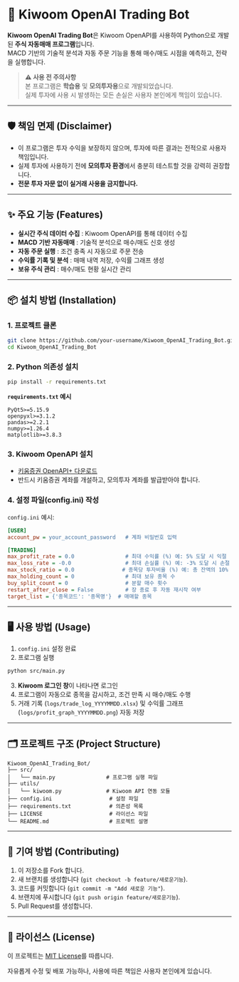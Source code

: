 # 🚀 Kiwoom OpenAI Trading Bot

**Kiwoom OpenAI Trading Bot**은 Kiwoom OpenAPI를 사용하여 Python으로 개발된 **주식 자동매매 프로그램**입니다.  
MACD 기반의 기술적 분석과 자동 주문 기능을 통해 매수/매도 시점을 예측하고, 전략을 실행합니다.

> **⚠️ 사용 전 주의사항**  
> 본 프로그램은 **학습용** 및 **모의투자용**으로 개발되었습니다.  
> 실제 투자에 사용 시 발생하는 모든 손실은 사용자 본인에게 책임이 있습니다.

---

## 🛡️ 책임 면제 (Disclaimer)

- 이 프로그램은 투자 수익을 보장하지 않으며, 투자에 따른 결과는 전적으로 사용자 책임입니다.
- 실제 투자에 사용하기 전에 **모의투자 환경**에서 충분히 테스트할 것을 강력히 권장합니다.
- **전문 투자 자문 없이 실거래 사용을 금지합니다.**

---

## ✨ 주요 기능 (Features)

- **실시간 주식 데이터 수집** : Kiwoom OpenAPI를 통해 데이터 수집
- **MACD 기반 자동매매** : 기술적 분석으로 매수/매도 신호 생성
- **자동 주문 실행** : 조건 충족 시 자동으로 주문 전송
- **수익률 기록 및 분석** : 매매 내역 저장, 수익률 그래프 생성
- **보유 주식 관리** : 매수/매도 현황 실시간 관리

---

## 📦 설치 방법 (Installation)

### 1. 프로젝트 클론

```bash
git clone https://github.com/your-username/Kiwoom_OpenAI_Trading_Bot.git
cd Kiwoom_OpenAI_Trading_Bot
```

### 2. Python 의존성 설치

```bash
pip install -r requirements.txt
```

**`requirements.txt` 예시**

```plaintext
PyQt5>=5.15.9
openpyxl>=3.1.2
pandas>=2.2.1
numpy>=1.26.4
matplotlib>=3.8.3
```

### 3. Kiwoom OpenAPI 설치

- [키움증권 OpenAPI+ 다운로드](https://www.kiwoom.com)
- 반드시 키움증권 계좌를 개설하고, 모의투자 계좌를 발급받아야 합니다.

### 4. 설정 파일(config.ini) 작성

`config.ini` 예시:

```ini
[USER]
account_pw = your_account_password   # 계좌 비밀번호 입력

[TRADING]
max_profit_rate = 0.0                # 최대 수익률 (%) 예: 5% 도달 시 익절
max_loss_rate = -0.0                 # 최대 손실률 (%) 예: -3% 도달 시 손절
max_stock_ratio = 0.0               # 종목당 투자비율 (%) 예: 총 잔액의 10%
max_holding_count = 0                # 최대 보유 종목 수
buy_split_count = 0                  # 분할 매수 횟수
restart_after_close = False          # 장 종료 후 자동 재시작 여부
target_list = {'종목코드': '종목명'}  # 매매할 종목
```

---

## 🖥️ 사용 방법 (Usage)

1. `config.ini` 설정 완료
2. 프로그램 실행

```bash
python src/main.py
```

3. **Kiwoom 로그인 창**이 나타나면 로그인
4. 프로그램이 자동으로 종목을 감시하고, 조건 만족 시 매수/매도 수행
5. 거래 기록 (`logs/trade_log_YYYYMMDD.xlsx`) 및 수익률 그래프 (`logs/profit_graph_YYYYMMDD.png`) 자동 저장

---

## 🗂️ 프로젝트 구조 (Project Structure)

```
Kiwoom_OpenAI_Trading_Bot/
├── src/
│   └── main.py                # 프로그램 실행 파일
├── utils/
│   └── kiwoom.py              # Kiwoom API 연동 모듈
├── config.ini                  # 설정 파일
├── requirements.txt            # 의존성 목록
├── LICENSE                     # 라이선스 파일
└── README.md                   # 프로젝트 설명
```

---

## 🤝 기여 방법 (Contributing)

1. 이 저장소를 Fork 합니다.
2. 새 브랜치를 생성합니다 (`git checkout -b feature/새로운기능`).
3. 코드를 커밋합니다 (`git commit -m "Add 새로운 기능"`).
4. 브랜치에 푸시합니다 (`git push origin feature/새로운기능`).
5. Pull Request를 생성합니다.

---

## 📜 라이선스 (License)

이 프로젝트는 [MIT License](LICENSE)를 따릅니다.

자유롭게 수정 및 배포 가능하나, 사용에 따른 책임은 사용자 본인에게 있습니다.
